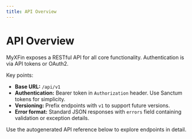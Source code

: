 ```yaml
---
title: API Overview
---
```


# API Overview

MyXFin exposes a RESTful API for all core functionality. Authentication is via API tokens or OAuth2.

Key points:

- **Base URL:** `/api/v1`
- **Authentication:** Bearer token in `Authorization` header. Use Sanctum tokens for simplicity.
- **Versioning:** Prefix endpoints with `v1` to support future versions.
- **Error format:** Standard JSON responses with `errors` field containing validation or exception details.

Use the autogenerated API reference below to explore endpoints in detail.
